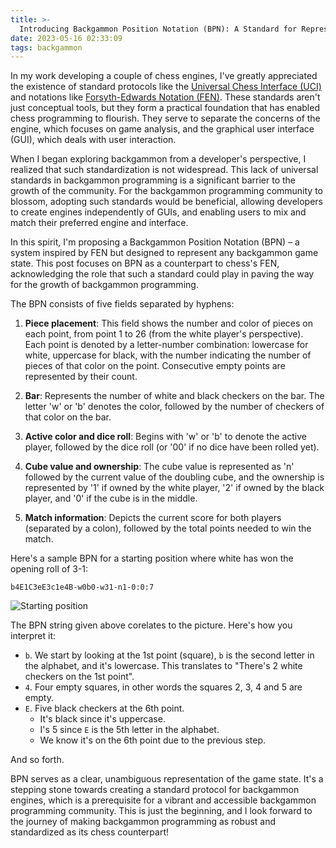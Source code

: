 ```yaml
---
title: >-
  Introducing Backgammon Position Notation (BPN): A Standard for Representing Game State
date: 2023-05-16 02:33:09
tags: backgammon
---
```


In my work developing a couple of chess engines, I've greatly appreciated the existence of standard protocols like the [Universal Chess Interface (UCI)](https://www.chessprogramming.org/UCI) and notations like [Forsyth-Edwards Notation (FEN)](https://www.chessprogramming.org/Forsyth-Edwards_Notation). These standards aren't just conceptual tools, but they form a practical foundation that has enabled chess programming to flourish. They serve to separate the concerns of the engine, which focuses on game analysis, and the graphical user interface (GUI), which deals with user interaction.

When I began exploring backgammon from a developer's perspective, I realized that such standardization is not widespread. This lack of universal standards in backgammon programming is a significant barrier to the growth of the community. For the backgammon programming community to blossom, adopting such standards would be beneficial, allowing developers to create engines independently of GUIs, and enabling users to mix and match their preferred engine and interface.

In this spirit, I'm proposing a Backgammon Position Notation (BPN) – a system inspired by FEN but designed to represent any backgammon game state. This post focuses on BPN as a counterpart to chess's FEN, acknowledging the role that such a standard could play in paving the way for the growth of backgammon programming.

The BPN consists of five fields separated by hyphens:

1. **Piece placement**: This field shows the number and color of pieces on each point, from point 1 to 26 (from the white player's perspective). Each point is denoted by a letter-number combination: lowercase for white, uppercase for black, with the number indicating the number of pieces of that color on the point. Consecutive empty points are represented by their count.

2. **Bar**: Represents the number of white and black checkers on the bar. The letter 'w' or 'b' denotes the color, followed by the number of checkers of that color on the bar.

3. **Active color and dice roll**: Begins with 'w' or 'b' to denote the active player, followed by the dice roll (or '00' if no dice have been rolled yet).

4. **Cube value and ownership**: The cube value is represented as 'n' followed by the current value of the doubling cube, and the ownership is represented by '1' if owned by the white player, '2' if owned by the black player, and '0' if the cube is in the middle.

5. **Match information**: Depicts the current score for both players (separated by a colon), followed by the total points needed to win the match.

Here's a sample BPN for a starting position where white has won the opening roll of 3-1:

`b4E1C3eE3c1e4B-w0b0-w31-n1-0:0:7`

![Starting position](https://upload.wikimedia.org/wikipedia/commons/thumb/0/03/Bg-start.svg/1920px-Bg-start.svg.png)

The BPN string given above corelates to the picture. Here's how you interpret it:
- `b`. We start by looking at the 1st point (square), `b` is the second letter in the alphabet, and it's lowercase. This translates to "There's 2 white checkers on the 1st point".
- `4`. Four empty squares, in other words the squares 2, 3, 4 and 5 are empty.
- `E`. Five black checkers at the 6th point.
    * It's black since it's uppercase.
    * I's 5 since `E` is the 5th letter in the alphabet.
    * We know it's on the 6th point due to the previous step.

And so forth.


BPN serves as a clear, unambiguous representation of the game state. It's a stepping stone towards creating a standard protocol for backgammon engines, which is a prerequisite for a vibrant and accessible backgammon programming community. This is just the beginning, and I look forward to the journey of making backgammon programming as robust and standardized as its chess counterpart!

